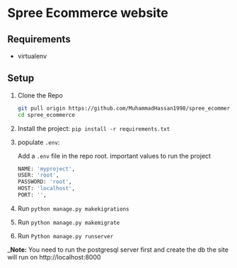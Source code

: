 # Spree Ecommerce website

## Requirements

- virtualenv

## Setup

1. Clone the Repo

    ```bash
    git pull origin https://github.com/MuhammadHassan1998/spree_ecommerce.git
    cd spree_ecommerce
    ```

2. Install the project: `pip install -r requirements.txt`

4. populate `.env`:

    Add a `.env` file in the repo root.
    important values to run the project

    ```sh
    NAME: 'myproject',
    USER: 'root',
    PASSWORD: 'root',
    HOST: 'localhost',
    PORT: '',
    ```
5. Run `python manage.py makekigrations`

6. Run `python manage.py makemigrate`

7. Run `Python manage.py runserver`

_**Note:** You need to run the postgresql server first and create the db
the site will run on http://localhost:8000
